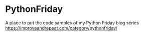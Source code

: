 # PythonFriday
A place to put the code samples of my Python Friday blog series https://improveandrepeat.com/category/pythonfriday/
